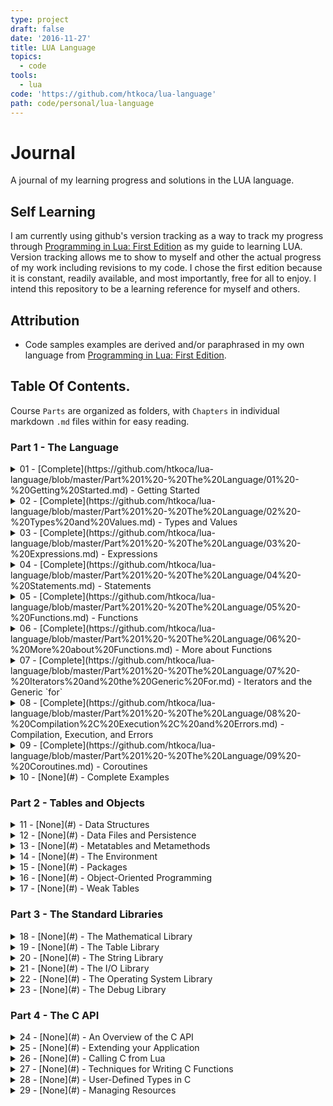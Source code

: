 ```yaml
---
type: project
draft: false
date: '2016-11-27'
title: LUA Language
topics:
  - code
tools:
  - lua
code: 'https://github.com/htkoca/lua-language'
path: code/personal/lua-language
---
```

# Journal
A journal of my learning progress and solutions in the LUA language.

## Self Learning
I am currently using github's version tracking as a way to track my progress through [Programming in Lua: First Edition](http://www.lua.org/pil/contents.html) as my guide to learning LUA. Version tracking allows me to show to myself and other the actual progress of my work including revisions to my code. I chose the first edition because it is constant, readily available, and most importantly, free for all to enjoy. I intend this repository to be a learning reference for myself and others.

## Attribution
* Code samples examples are derived and/or paraphrased in my own language from [Programming in Lua: First Edition](http://www.lua.org/pil/contents.html).

## Table Of Contents.
Course `Parts` are organized as folders, with `Chapters` in individual markdown `.md` files within for easy reading.

### Part 1 - The Language
<details><summary>01 - [Complete](https://github.com/htkoca/lua-language/blob/master/Part%201%20-%20The%20Language/01%20-%20Getting%20Started.md) - Getting Started</summary>
  <ul>
  <li>1.1 - Chunks</li>
  <li>1.2 - Global Variables</li>
  <li>1.3 - Some Lexical Conventions</li>
  <li>1.4 - The Stand-Alone Interpreter</li>
  </ul></details>
<details><summary>02 - [Complete](https://github.com/htkoca/lua-language/blob/master/Part%201%20-%20The%20Language/02%20-%20Types%20and%20Values.md) - Types and Values</summary>
  <ul>
  <li>2.1 - Nil</li>
  <li>2.2 - Booleans</li>
  <li>2.3 - Numbers</li>
  <li>2.4 - Strings</li>
  <li>2.5 - Tables</li>
  <li>2.6 - Functions</li>
  <li>2.7 - Userdata and Threads</li>
  </ul></details>
<details><summary>03 - [Complete](https://github.com/htkoca/lua-language/blob/master/Part%201%20-%20The%20Language/03%20-%20Expressions.md) - Expressions</summary>
  <ul>
  <li>3.1 - Arithmetic Operators</li>
  <li>3.2 - Relational Operators</li>
  <li>3.3 - Logical Operators</li>
  <li>3.4 - Concatenation</li>
  <li>3.5 - Precedence</li>
  <li>3.6 - Table Constructors</li>
  </ul></details>
<details><summary>04 - [Complete](https://github.com/htkoca/lua-language/blob/master/Part%201%20-%20The%20Language/04%20-%20Statements.md) - Statements</summary>
  <ul>
  <li>4.1 - Assignment</li>
  <li>4.2 - Local Variables and Blocks</li>
  <li>4.3 - Control Structures</li>
  <li>4.3.1 - if then else</li>
  <li>4.3.2 - while</li>
  <li>4.3.3 - repeat</li>
  <li>4.3.4 - Numeric for</li>
  <li>4.3.5 - Generic for</li>
  <li>4.4 - break and return</li>
  </ul></details>
<details><summary>05 - [Complete](https://github.com/htkoca/lua-language/blob/master/Part%201%20-%20The%20Language/05%20-%20Functions.md) - Functions</summary>
  <ul>
  <li>5.1 - Multiple Results</li>
  <li>5.2 - Variable Number of Arguments</li>
  <li>5.3 - Named Arguments</li>
  </ul></details>
<details><summary>06 - [Complete](https://github.com/htkoca/lua-language/blob/master/Part%201%20-%20The%20Language/06%20-%20More%20about%20Functions.md) - More about Functions</summary>
  <ul>
  <li>6.1 - Closures</li>
  <li>6.2 - Non-Global Functions</li>
  <li>6.3 - Proper Tail Calls</li>
  </ul></details>
<details><summary>07 - [Complete](https://github.com/htkoca/lua-language/blob/master/Part%201%20-%20The%20Language/07%20-%20Iterators%20and%20the%20Generic%20For.md) - Iterators and the Generic `for`</summary>
  <ul>
  <li>7.1 - Iterators and Closures</li>
  <li>7.2 - The Semantics of the Generic for</li>
  <li>7.3 - Stateless Iterators</li>
  <li>7.4 - Iterators with Complex State</li>
  <li>7.5 - True Iterators</li>
  </ul></details>
<details><summary>08 - [Complete](https://github.com/htkoca/lua-language/blob/master/Part%201%20-%20The%20Language/08%20-%20Compilation%2C%20Execution%2C%20and%20Errors.md) - Compilation, Execution, and Errors</summary>
  <ul>
  <li>8.1 - The require Function</li>
  <li>8.2 - C Packages</li>
  <li>8.3 - Errors</li>
  <li>8.4 - Error Handling and Exceptions</li>
  <li>8.5 - Error Messages and Tracebacks</li>
  </ul></details>
<details><summary>09 - [Complete](https://github.com/htkoca/lua-language/blob/master/Part%201%20-%20The%20Language/09%20-%20Coroutines.md) - Coroutines</summary>
  <ul>
  <li>9.1 - Coroutine Basics</li>
  <li>9.2 - Pipes and Filters</li>
  <li>9.3 - Coroutines as Iterators</li>
  <li>9.4 - Non-Preemptive Multithreading</li>
  </ul></details>
<details><summary>10 - [None](#) - Complete Examples</summary>
  <ul>
  <li>10.1 - Data Description</li>
  <li>10.2 - Markov Chain Algorithm</li>
  </ul></details>

### Part 2 - Tables and Objects
<details><summary>11 - [None](#) - Data Structures</summary>
  <ul>
  <li>11.1 - Arrays</li>
  <li>11.2 - Matrices and Multi-Dimensional Arrays</li>
  <li>11.3 - Linked Lists</li>
  <li>11.4 - Queues and Double Queues</li>
  <li>11.5 - Sets and Bags</li>
  <li>11.6 - String Buffers</li>
  </ul></details>
<details><summary>12 - [None](#) - Data Files and Persistence</summary>
  <ul>
  <li>12.1 - Serialization</li>
  <li>12.1.1 - Saving Tables without Cycles</li>
  <li>12.1.2 - Saving Tables with Cycles</li>
  </ul></details>
<details><summary>13 - [None](#) - Metatables and Metamethods</summary>
  <ul>
  <li>13.1 - Arithmetic Metamethods</li>
  <li>13.2 - Relational Metamethods</li>
  <li>13.3 - Library-Defined Metamethods</li>
  <li>13.4 - Table-Access Metamethods</li>
  <li>13.4.1 - The `__index` Metamethod</li>
  <li>13.4.2 - The `__newindex` Metamethod</li>
  <li>13.4.3 - Tables with Default Values</li>
  <li>13.4.4 - Tracking Table Accesses</li>
  <li>13.4.5 - Read-Only Tables</li>
  </ul></details>
<details><summary>14 - [None](#) - The Environment</summary>
  <ul>
  <li>14.1 - Accessing Global Variables with Dynamic Names</li>
  <li>14.2 - Declaring Global Variables</li>
  <li>14.3 - Non-Global Environments</li>
  </ul></details>
<details><summary>15 - [None](#) - Packages</summary>
  <ul>
  <li>15.1 - The Basic Approach</li>
  <li>15.2 - Privacy</li>
  <li>15.3 - Packages and Files</li>
  <li>15.4 - Using the Global Table</li>
  <li>15.5 - Other Facilities</li>
  </ul></details>
<details><summary>16 - [None](#) - Object-Oriented Programming</summary>
  <ul>
  <li>16.1 - Classes</li>
  <li>16.2 - Inheritance</li>
  <li>16.3 - Multiple Inheritance</li>
  <li>16.4 - Privacy</li>
  <li>16.5 - The Single-Method Approach</li>
  </ul></details>
<details><summary>17 - [None](#) - Weak Tables</summary>
  <ul>
  <li>17.1 - Memoize Functions</li>
  <li>17.2 - Object Attributes</li>
  <li>17.3 - Revisiting Tables with Default Values</li>
  </ul></details>

### Part 3 - The Standard Libraries
<details><summary>18 - [None](#) - The Mathematical Library</summary>
  <ul>
  <li>18 - The Mathematical Library</li>
  </ul></details>
<details><summary>19 - [None](#) - The Table Library</summary>
  <ul>
  <li>19.1 - Array Size</li>
  <li>19.2 - Insert and Remove</li>
  <li>19.3 - Sort</li>
  </ul></details>
<details><summary>20 - [None](#) - The String Library</summary>
  <ul>
  <li>20.1 - Pattern-Matching Functions</li>
  <li>20.2 - Patterns</li>
  <li>20.3 - Captures</li>
  <li>20.4 - Tricks of the Trade</li>
  </ul></details>
<details><summary>21 - [None](#) - The I/O Library</summary>
  <ul>
  <li>21.1 - The Simple I/O Model</li>
  <li>21.2 - The Complete I/O Model</li>
  <li>21.2.1 - A Small Performance Trick</li>
  <li>21.2.2 - Binary Files</li>
  <li>21.3 - Other Operations on Files</li>
  </ul></details>
<details><summary>22 - [None](#) - The Operating System Library</summary>
  <ul>
  <li>22.1 - Date and Time</li>
  <li>22.2 - Other System Calls</li>
  </ul></details>
<details><summary>23 - [None](#) - The Debug Library</summary>
  <ul>
  <li>23.1 - Introspective Facilities</li>
  <li>23.1.1 - Accessing Local Variables</li>
  <li>23.1.2 - Accessing Upvalues</li>
  <li>23.2 - Hooks</li>
  <li>23.3 - Profiles</li>
  </ul></details>

### Part 4 - The C API
<details><summary>24 - [None](#) - An Overview of the C API</summary>
  <ul>
  <li>24.1 - A First Example</li>
  <li>24.2 - The Stack</li>
  <li>24.2.1 - Pushing Elements</li>
  <li>24.2.2 - Querying Elements</li>
  <li>24.2.3 - Other Stack Operations</li>
  <li>24.3 - Error Handling with the C API</li>
  <li>24.3.1 - Error Handling in Application Code</li>
  <li>24.3.2 - Error Handling in Library Code</li>
  </ul></details>
<details><summary>25 - [None](#) - Extending your Application</summary>
  <ul>
  <li>25.1 - Table Manipulation</li>
  <li>25.2 - Calling Lua Functions</li>
  <li>25.3 - A Generic Call Function</li>
  </ul></details>
<details><summary>26 - [None](#) - Calling C from Lua</summary>
  <ul>
  <li>26.1 - C Functions</li>
  <li>26.2 - C Libraries</li>
  </ul></details>
<details><summary>27 - [None](#) - Techniques for Writing C Functions</summary>
  <ul>
  <li>27.1 - Array Manipulation</li>
  <li>27.2 - String Manipulation</li>
  <li>27.3 - Storing State in C Functions</li>
  <li>27.3.1 - The Registry</li>
  <li>27.3.2 - References</li>
  <li>27.3.3 - Upvalues</li>
  </ul></details>
<details><summary>28 - [None](#) - User-Defined Types in C</summary>
  <ul>
  <li>28.1 - Userdata</li>
  <li>28.2 - Metatables</li>
  <li>28.3 - Object-Oriented Access</li>
  <li>28.4 - Array Access</li>
  <li>28.5 - Light Userdata</li>
  </ul></details>
<details><summary>29 - [None](#) - Managing Resources</summary>
  <ul>
  <li>29.1 - A Directory Iterator</li>
  <li>29.2 - An XML Parser</li>
  </ul></details>
